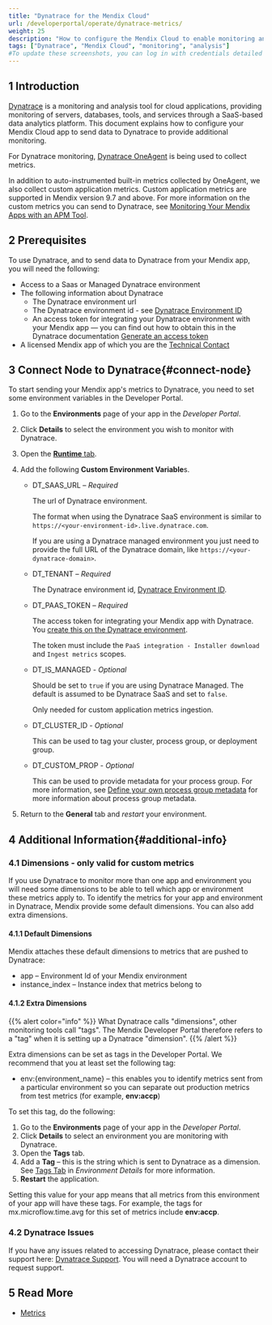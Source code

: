 ```yaml
---
title: "Dynatrace for the Mendix Cloud"
url: /developerportal/operate/dynatrace-metrics/
weight: 25
description: "How to configure the Mendix Cloud to enable monitoring and analysis with Dynatrace."
tags: ["Dynatrace", "Mendix Cloud", "monitoring", "analysis"]
#To update these screenshots, you can log in with credentials detailed in How to Update Screenshots Using Team Apps.
---
```


## 1 Introduction

[Dynatrace](https://www.dynatrace.com/) is a monitoring and analysis tool for cloud applications, providing monitoring of servers, databases, tools, and services through a SaaS-based data analytics platform. This document explains how to configure your Mendix Cloud app to send data to Dynatrace to provide additional monitoring.

For Dynatrace monitoring, [Dynatrace OneAgent](https://www.dynatrace.com/platform/oneagent/) is being used to collect metrics.

In addition to auto-instrumented built-in metrics collected by OneAgent, we also collect custom application metrics. Custom application metrics are supported in Mendix version 9.7 and above.
For more information on the custom metrics you can send to Dynatrace, see [Monitoring Your Mendix Apps with an APM Tool](/developerportal/operate/monitoring-with-apm/).

## 2 Prerequisites

To use Dynatrace, and to send data to Dynatrace from your Mendix app, you will need the following:

* Access to a Saas or Managed Dynatrace environment
* The following information about Dynatrace
    * The Dynatrace environment url
    * The Dynatrace environment id - see [Dynatrace Environment ID](https://www.dynatrace.com/support/help/get-started/monitoring-environment/environment-id)
    * An access token for integrating your Dynatrace environment with your Mendix app — you can find out how to obtain this in the Dynatrace documentation [Generate an access token](https://www.dynatrace.com/support/help/get-started/access-tokens#create-api-token)
* A licensed Mendix app of which you are the [Technical Contact](/developerportal/collaborate/app-roles/#technical-contact)

## 3 Connect Node to Dynatrace{#connect-node}

To start sending your Mendix app's metrics to Dynatrace, you need to set some environment variables in the Developer Portal.

1. Go to the **Environments** page of your app in the *Developer Portal*.
2. Click **Details** to select the environment you wish to monitor with Dynatrace. 
3. Open the [**Runtime** tab](/developerportal/deploy/environments-details/#runtime-tab).
4. Add the following **Custom Environment Variable**s.

    * DT_SAAS_URL – *Required*

        The url of Dynatrace environment. 

        The format when using the Dynatrace SaaS environment is similar to `https://<your-environment-id>.live.dynatrace.com`.

        If you are using a Dynatrace managed environment you just need to provide the full URL of the Dynatrace domain, like  `https://<your-dynatrace-domain>`.
   
    * DT_TENANT – *Required*

        The Dynatrace environment id, [Dynatrace Environment ID](https://www.dynatrace.com/support/help/get-started/monitoring-environment/environment-id).

    * DT_PAAS_TOKEN – *Required*

        The access token for integrating your Mendix app with Dynatrace. You [create this on the Dynatrace environment](https://www.dynatrace.com/support/help/get-started/access-tokens#create-api-token).

        The token must include the `PaaS integration - Installer download` and `Ingest metrics` scopes.
   
    * DT_IS_MANAGED - *Optional*
        
        Should be set to `true` if you are using Dynatrace Managed. The default is assumed to be Dynatrace SaaS and set to `false`.

        Only needed for custom application metrics ingestion.

    * DT_CLUSTER_ID - *Optional*

        This can be used to tag your cluster, process group, or deployment group.

    * DT_CUSTOM_PROP - *Optional*

        This can be used to provide metadata for your process group. For more information, see [Define your own process group metadata](https://www.dynatrace.com/support/help/platform-modules/infrastructure-monitoring/process-groups/configuration/define-your-own-process-group-metadata) for more information about process group metadata.

5. Return to the **General** tab and *restart* your environment.

## 4 Additional Information{#additional-info}

### 4.1 Dimensions - only valid for custom metrics

If you use Dynatrace to monitor more than one app and environment you will need some dimensions to be able to tell which app or environment these metrics apply to. To identify the metrics for your app and environment in Dynatrace, Mendix provide some default dimensions. You can also add extra dimensions.

#### 4.1.1 Default Dimensions

Mendix attaches these default dimensions to metrics that are pushed to Dynatrace:

* app – Environment Id of your Mendix environment
* instance_index – Instance index that metrics belong to

#### 4.1.2 Extra Dimensions

{{% alert color="info" %}}
What Dynatrace calls "dimensions", other monitoring tools call "tags". The Mendix Developer Portal therefore refers to a "tag" when it is setting up a Dynatrace "dimension".
{{% /alert %}}

Extra dimensions can be set as tags in the Developer Portal. We recommend that you at least set the following tag:

* env:{environment_name} – this enables you to identify metrics sent from a particular environment so you can separate out production metrics from test metrics (for example, **env:accp**)

To set this tag, do the following:

1. Go to the **Environments** page of your app in the *Developer Portal*.
2. Click **Details** to select an environment you are monitoring with Dynatrace. 
3. Open the **Tags** tab.
4. Add a **Tag** – this is the string which is sent to Dynatrace as a dimension. See [Tags Tab](/developerportal/deploy/environments-details/#tags) in *Environment Details* for more information.
5. **Restart** the application.

Setting this value for your app means that all metrics from this environment of your app will have these tags. For example, the tags for mx.microflow.time.avg for this set of metrics include **env:accp**.

### 4.2 Dynatrace Issues

If you have any issues related to accessing Dynatrace, please contact their support here: [Dynatrace Support](https://one.dynatrace.com/hc/en-us/requests). You will need a Dynatrace account to request support.

## 5 Read More

* [Metrics](/developerportal/operate/metrics/)
